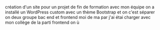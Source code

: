 création d'un site pour un projet de fin de formation avec mon équipe  on a installé un WordPress custom avec un thème Bootstrap et on c'est séparer on deux groupe bac end et frontend moi de ma par j'ai étai charger avec mon collège de la parti frontend on ù
